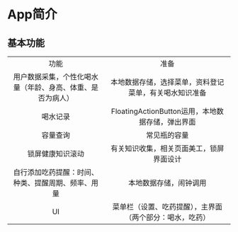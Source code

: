 # App简介
## 基本功能
|                               |                                    |
| :---------------------------: | :--------------------------------: |
|              功能               |                 准备                 |
| 用户数据采集，个性化喝水量（年龄、身高、体重、是否为病人） |    本地数据存储，选择菜单，资料登记菜单，有关喝水知识准备     |
|             喝水记录              | FloatingActionButton运用，本地数据存储，弹出界面 |
|             容量查询              |               常见瓶的容量               |
|           锁屏健康知识滚动            |        有关知识收集，相关页面美工，锁屏界面设计        |
|   自行添加吃药提醒：时间、种类、提醒周期、频率、用量   |            本地数据存储，闹钟调用             |
|              UI               |    菜单栏（设置、吃药提醒），主界面（两个部分：喝水，吃药）    |
